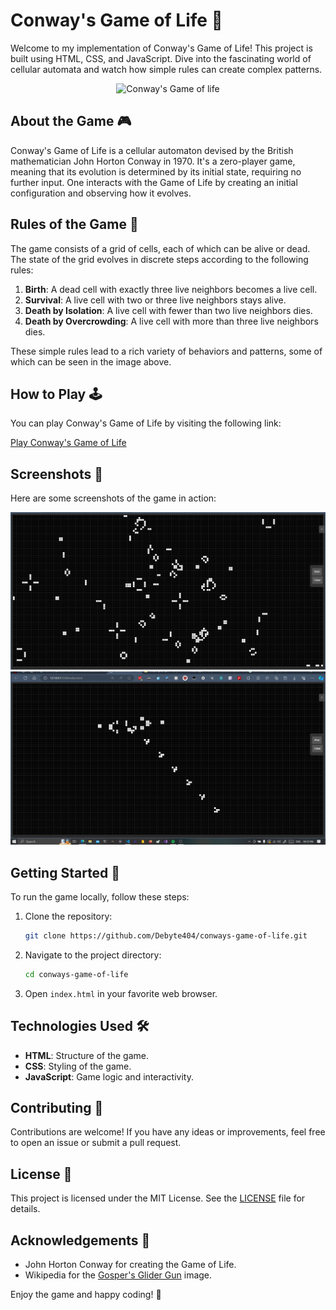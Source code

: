 # Conway's Game of Life 🌱

Welcome to my implementation of Conway's Game of Life! This project is built using HTML, CSS, and JavaScript. Dive into the fascinating world of cellular automata and watch how simple rules can create complex patterns.

<div align=center>
  <img src="https://upload.wikimedia.org/wikipedia/commons/e/e5/Gospers_glider_gun.gif" alt="Conway's Game of life">
</div>

## About the Game 🎮

Conway's Game of Life is a cellular automaton devised by the British mathematician John Horton Conway in 1970. It's a zero-player game, meaning that its evolution is determined by its initial state, requiring no further input. One interacts with the Game of Life by creating an initial configuration and observing how it evolves.

## Rules of the Game 📜

The game consists of a grid of cells, each of which can be alive or dead. The state of the grid evolves in discrete steps according to the following rules:

1. **Birth**: A dead cell with exactly three live neighbors becomes a live cell.
2. **Survival**: A live cell with two or three live neighbors stays alive.
3. **Death by Isolation**: A live cell with fewer than two live neighbors dies.
4. **Death by Overcrowding**: A live cell with more than three live neighbors dies.

These simple rules lead to a rich variety of behaviors and patterns, some of which can be seen in the image above.

## How to Play 🕹️

You can play Conway's Game of Life by visiting the following link:

[Play Conway's Game of Life](http://www.example.com)

## Screenshots 📸

Here are some screenshots of the game in action:

![Screenshot 1](repo_det/conway1.png)
![Screenshot 2](repo_det/conway2.png)

## Getting Started 🚀

To run the game locally, follow these steps:

1. Clone the repository:
    ```bash
    git clone https://github.com/Debyte404/conways-game-of-life.git
    ```
2. Navigate to the project directory:
    ```bash
    cd conways-game-of-life
    ```
3. Open `index.html` in your favorite web browser.

## Technologies Used 🛠️

- **HTML**: Structure of the game.
- **CSS**: Styling of the game.
- **JavaScript**: Game logic and interactivity.

## Contributing 🤝

Contributions are welcome! If you have any ideas or improvements, feel free to open an issue or submit a pull request.

## License 📄

This project is licensed under the MIT License. See the [LICENSE](LICENSE) file for details.

## Acknowledgements 🙏

- John Horton Conway for creating the Game of Life.
- Wikipedia for the [Gosper's Glider Gun](https://en.wikipedia.org/wiki/File:Gospers_glider_gun.gif) image.

Enjoy the game and happy coding! 🎉
